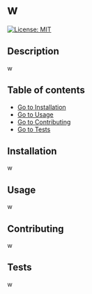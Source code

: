# w 
[![License: MIT](https://img.shields.io/badge/License-MIT-yellow.svg)](https://opensource.org/licenses/MIT)

## Description 
w 

## Table of contents
- [Go to Installation](#installation) 
- [Go to Usage](#usage) 
- [Go to Contributing](#contributing) 
- [Go to Tests](#tests)

## Installation
w
    
## Usage
w

## Contributing
w

## Tests
w